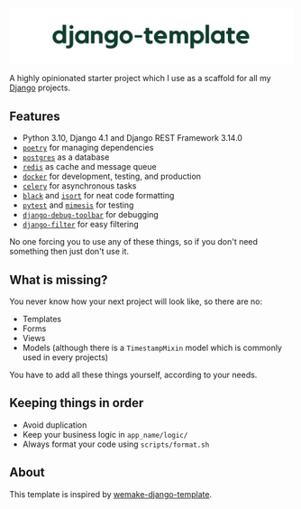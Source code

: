 [![django-template](./.github/django-template.png)](https://github.com/lk-geimfari/django-template)

A highly opinionated starter project which I use as a scaffold for all my [Django](https://www.djangoproject.com/) projects.

## Features

- Python 3.10, Django 4.1 and Django REST Framework 3.14.0
- [`poetry`](https://github.com/python-poetry/poetry) for managing dependencies
- [`postgres`](https://www.postgresql.org/) as a database
- [`redis`](https://redis.io/) as cache and message queue
- [`docker`](https://www.docker.com/) for development, testing, and production
- [`celery`](https://docs.celeryq.dev/) for asynchronous tasks
- [`black`](https://github.com/psf/black) and [`isort`](https://github.com/PyCQA/isort) for neat code formatting
- [`pytest`](https://pytest.org/) and [`mimesis`](https://mimesis.name/) for testing
- [`django-debug-toolbar`](https://github.com/jazzband/django-debug-toolbar) for debugging
- [`django-filter`](https://django-filter.readthedocs.io/) for easy filtering

No one forcing you to use any of these things, so if you don't need something then just don't use it.

## What is missing?

You never know how your next project will look like, so there are no:

- Templates
- Forms
- Views
- Models (although there is a `TimestampMixin` model which is commonly used in every projects)

You have to add all these things yourself, according to your needs.


## Keeping things in order

- Avoid duplication
- Keep your business logic in `app_name/logic/`
- Always format your code using `scripts/format.sh`


## About

This template is inspired by [wemake-django-template](https://github.com/wemake-services/wemake-django-template).
